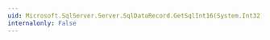 ```yaml
---
uid: Microsoft.SqlServer.Server.SqlDataRecord.GetSqlInt16(System.Int32)
internalonly: False
---
```


